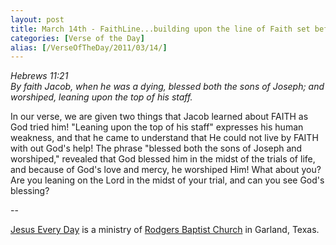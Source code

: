 ```yaml
---
layout: post
title: March 14th - FaithLine...building upon the line of Faith set before
categories: [Verse of the Day]
alias: [/VerseOfTheDay/2011/03/14/]
---
```


_Hebrews 11:21  
By faith Jacob, when he was a dying, blessed both the sons of
Joseph; and worshiped, leaning upon the top of his staff._

In our verse, we are given two things that Jacob learned about
FAITH as God tried him! "Leaning upon the top of his staff" expresses
his human weakness, and that he came to understand that He could not
live by FAITH with out God's help! The phrase "blessed both the sons
of Joseph and worshiped," revealed that God blessed him in the midst
of the trials of life, and because of God's love and mercy, he
worshiped Him! What about you? Are you leaning on the Lord in the
midst of your trial, and can you see God's blessing?

 --

<a href=http://jesuseveryday.net>Jesus Every Day</a> is a ministry of <a href=http://rodgersbaptist.net>Rodgers Baptist Church</a> in Garland, Texas.
